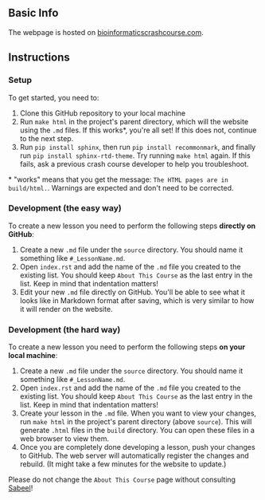 ## Basic Info
The webpage is hosted on [bioinformaticscrashcourse.com](https://www.bioinformaticscrashcourse.com/).

## Instructions
### Setup
To get started, you need to:
1. Clone this GitHub repository to your local machine
2. Run `make html` in the project's parent directory, which will the website using the `.md` files. If this works\*, you're all set! If this does not, continue to the next step.
3. Run `pip install sphinx`, then run `pip install recommonmark`, and finally run `pip install sphinx-rtd-theme`. Try running `make html` again. If this fails, ask a previous crash course developer to help you troubleshoot.

\* "works" means that you get the message: `The HTML pages are in build/html.`. Warnings are expected and don't need to be corrected.



### Development (the easy way)
To create a new lesson you need to perform the following steps **directly on GitHub**:
1. Create a new `.md` file under the `source` directory. You should name it something like `#_LessonName.md`.
2. Open `index.rst` and add the name of the `.md` file you created to the existing list. You should keep `About This Course` as the last entry in the list. Keep in mind that indentation matters!
3. Edit your new `.md` file directly on GitHub. You'll be able to see what it looks like in Markdown format after saving, which is very similar to how it will render on the website.

### Development (the hard way)
To create a new lesson you need to perform the following steps **on your local machine**:
1. Create a new `.md` file under the `source` directory. You should name it something like `#_LessonName.md`.
2. Open `index.rst` and add the name of the `.md` file you created to the existing list. You should keep `About This Course` as the last entry in the list. Keep in mind that indentation matters!
3. Create your lesson in the `.md` file. When you want to view your changes, run `make html` in the project's parent directory (above `source`). This will generate `.html` files in the `build` directory. You can open these files in a web browser to view them.
4. Once you are completely done developing a lesson, push your changes to GitHub. The web server will automatically register the changes and rebuild. (It might take a few minutes for the website to update.)

Please do not change the `About This Course` page without consulting <a href="https://sabeelmansuri.com/" target="_blank">Sabeel</a>!
